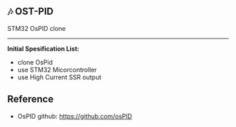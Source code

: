 
## 🎶 OST-PID

STM32 OsPID clone 

---

**Initial Spesification List:**
- clone OsPid 
- use STM32 Micorcontroller
- use High Current SSR output


## Reference 
- OsPID github: https://github.com/osPID

